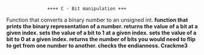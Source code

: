                    ++++ C - Bit manipulation +++
Function that converts a binary number to an unsigned int.<b>
function that prints the binary representation of a number.
returns the value of a bit at a given index.
sets the value of a bit to 1 at a given index.
sets the value of a bit to 0 at a given index.
returns the number of bits you would need to flip to get from one number to another.
checks the endianness.
Crackme3
